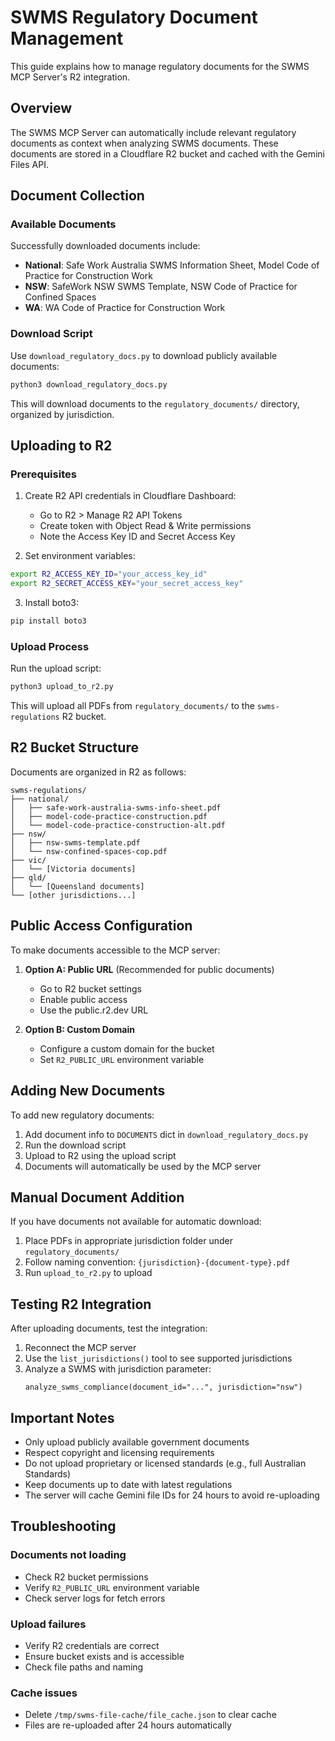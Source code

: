 # SWMS Regulatory Document Management

This guide explains how to manage regulatory documents for the SWMS MCP Server's R2 integration.

## Overview

The SWMS MCP Server can automatically include relevant regulatory documents as context when analyzing SWMS documents. These documents are stored in a Cloudflare R2 bucket and cached with the Gemini Files API.

## Document Collection

### Available Documents

Successfully downloaded documents include:
- **National**: Safe Work Australia SWMS Information Sheet, Model Code of Practice for Construction Work
- **NSW**: SafeWork NSW SWMS Template, NSW Code of Practice for Confined Spaces  
- **WA**: WA Code of Practice for Construction Work

### Download Script

Use `download_regulatory_docs.py` to download publicly available documents:

```bash
python3 download_regulatory_docs.py
```

This will download documents to the `regulatory_documents/` directory, organized by jurisdiction.

## Uploading to R2

### Prerequisites

1. Create R2 API credentials in Cloudflare Dashboard:
   - Go to R2 > Manage R2 API Tokens
   - Create token with Object Read & Write permissions
   - Note the Access Key ID and Secret Access Key

2. Set environment variables:
```bash
export R2_ACCESS_KEY_ID="your_access_key_id"
export R2_SECRET_ACCESS_KEY="your_secret_access_key"
```

3. Install boto3:
```bash
pip install boto3
```

### Upload Process

Run the upload script:
```bash
python3 upload_to_r2.py
```

This will upload all PDFs from `regulatory_documents/` to the `swms-regulations` R2 bucket.

## R2 Bucket Structure

Documents are organized in R2 as follows:
```
swms-regulations/
├── national/
│   ├── safe-work-australia-swms-info-sheet.pdf
│   ├── model-code-practice-construction.pdf
│   └── model-code-practice-construction-alt.pdf
├── nsw/
│   ├── nsw-swms-template.pdf
│   └── nsw-confined-spaces-cop.pdf
├── vic/
│   └── [Victoria documents]
├── qld/
│   └── [Queensland documents]
└── [other jurisdictions...]
```

## Public Access Configuration

To make documents accessible to the MCP server:

1. **Option A: Public URL** (Recommended for public documents)
   - Go to R2 bucket settings
   - Enable public access
   - Use the public.r2.dev URL

2. **Option B: Custom Domain**
   - Configure a custom domain for the bucket
   - Set `R2_PUBLIC_URL` environment variable

## Adding New Documents

To add new regulatory documents:

1. Add document info to `DOCUMENTS` dict in `download_regulatory_docs.py`
2. Run the download script
3. Upload to R2 using the upload script
4. Documents will automatically be used by the MCP server

## Manual Document Addition

If you have documents not available for automatic download:

1. Place PDFs in appropriate jurisdiction folder under `regulatory_documents/`
2. Follow naming convention: `{jurisdiction}-{document-type}.pdf`
3. Run `upload_to_r2.py` to upload

## Testing R2 Integration

After uploading documents, test the integration:

1. Reconnect the MCP server
2. Use the `list_jurisdictions()` tool to see supported jurisdictions
3. Analyze a SWMS with jurisdiction parameter:
   ```
   analyze_swms_compliance(document_id="...", jurisdiction="nsw")
   ```

## Important Notes

- Only upload publicly available government documents
- Respect copyright and licensing requirements
- Do not upload proprietary or licensed standards (e.g., full Australian Standards)
- Keep documents up to date with latest regulations
- The server will cache Gemini file IDs for 24 hours to avoid re-uploading

## Troubleshooting

### Documents not loading
- Check R2 bucket permissions
- Verify `R2_PUBLIC_URL` environment variable
- Check server logs for fetch errors

### Upload failures
- Verify R2 credentials are correct
- Ensure bucket exists and is accessible
- Check file paths and naming

### Cache issues
- Delete `/tmp/swms-file-cache/file_cache.json` to clear cache
- Files are re-uploaded after 24 hours automatically